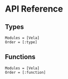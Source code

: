 # API Reference

## Types
```@autodocs
Modules = [Vela]
Order = [:type]
```

## Functions
```@autodocs
Modules = [Vela]
Order = [:function]
```